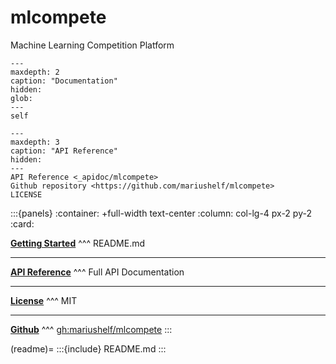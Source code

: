 # mlcompete

Machine Learning Competition Platform

```{toctree}
---
maxdepth: 2
caption: "Documentation"
hidden:
glob:
---
self
```

```{toctree}
---
maxdepth: 3
caption: "API Reference"
hidden:
---
API Reference <_apidoc/mlcompete>
Github repository <https://github.com/mariushelf/mlcompete>
LICENSE
```


:::{panels}
:container: +full-width text-center
:column: col-lg-4 px-2 py-2
:card:

**[Getting Started](readme)**
^^^
README.md

---
**[API Reference](_apidoc/mlcompete.rst)**
^^^
Full API Documentation

---
**[License](LICENSE)**
^^^
MIT

---
**[Github](https://github.com/mariushelf/mlcompete)**
^^^
[gh:mariushelf/mlcompete](https://github.com/mariushelf/mlcompete)
:::

(readme)=
:::{include} README.md
:::
